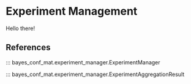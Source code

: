 # Experiment Management

Hello there!

## References

::: bayes_conf_mat.experiment_manager.ExperimentManager

::: bayes_conf_mat.experiment_manager.ExperimentAggregationResult